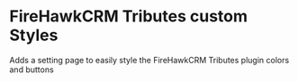 # FireHawkCRM Tributes custom Styles
Adds a setting page to easily style the FireHawkCRM Tributes plugin colors and buttons
